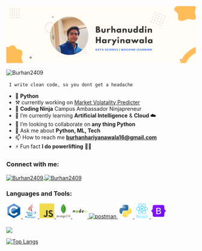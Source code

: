 <img src="https://github.com/Burhan2409/Burhan2409/blob/main/banner.png" alt="banner image" />
<p> <img src="https://komarev.com/ghpvc/?username=Burhan2409&label=Profile%20views&color=0e75b6&style=flat" alt="Burhan2409" /></p>
<p >
<code> I write clean code, so you dont get a headache  </code>
<br/>

- 💖 **Python** 
- ⚒️ currently working on [Market Volatality Predicter](https://github.com/Burhan2409/Predicting-market-volatility-and-building-short-term-trading-strategies-using-data-WallstreetBets)
- 🎉 **Coding Ninja** Campus Ambassador Ninjapreneur 
- 🌱 I’m currently learning **Artificial Intelligence** & **Cloud ☁️**
- 👯 I’m looking to collaborate on **any thing Python**
- 💬 Ask me about **Python, ML, Tech**
- 📫 How to reach me **burhanhariyanawala16@gmail.com**
- ⚡ Fun fact **I do powerlifting** 💪🏻

<h3>Connect with me:</h3>
<p>
<a href="https://www.linkedin.com/in/burhanuddin-hariyanawala-218446227/" target="blank">
<img align="center" src="https://raw.githubusercontent.com/rahuldkjain/github-profile-readme-generator/master/src/images/icons/Social/linked-in-alt.svg" alt="Burhan2409" height="30" width="40" />
</a>
<a href="https://instagram.com/burhanhariyanawala09?igshid=MGNiNDI5ZTU=" target="blank">
<img align="center" src="https://raw.githubusercontent.com/rahuldkjain/github-profile-readme-generator/master/src/images/icons/Social/instagram.svg" alt="Burhan2409" height="30" width="40" />
</a>
</p>

<h3>Languages and Tools:</h3>
<a href="https://www.cprogramming.com/" target="_blank" rel="noreferrer"> 
<img src="https://raw.githubusercontent.com/devicons/devicon/master/icons/c/c-original.svg" alt="c" width="40" height="40"/> </a> <a href="https://www.java.com" target="_blank" rel="noreferrer"> <img src="https://raw.githubusercontent.com/devicons/devicon/master/icons/java/java-original.svg" alt="java" width="40" height="40"/> </a> 
<a href="https://developer.mozilla.org/en-US/docs/Web/JavaScript" target="_blank" rel="noreferrer"> <img src="https://raw.githubusercontent.com/devicons/devicon/master/icons/javascript/javascript-original.svg" alt="javascript" width="40" height="40"/> </a> 
<a href="https://www.mongodb.com/" target="_blank" rel="noreferrer"> <img src="https://raw.githubusercontent.com/devicons/devicon/master/icons/mongodb/mongodb-original-wordmark.svg" alt="mongodb" width="40" height="40"/> </a> 
<a href="https://nodejs.org" target="_blank" rel="noreferrer"> <img src="https://raw.githubusercontent.com/devicons/devicon/master/icons/nodejs/nodejs-original-wordmark.svg" alt="nodejs" width="40" height="40"/> </a> 
<a href="https://postman.com" target="_blank" rel="noreferrer"> <img src="https://www.vectorlogo.zone/logos/getpostman/getpostman-icon.svg" alt="postman" width="40" height="40"/> </a> 
<a href="https://www.python.org" target="_blank" rel="noreferrer"> <img src="https://raw.githubusercontent.com/devicons/devicon/master/icons/python/python-original.svg" alt="python" width="40" height="40"/> </a> 
<a href="https://reactjs.org/" target="_blank" rel="noreferrer"> <img src="https://raw.githubusercontent.com/devicons/devicon/master/icons/react/react-original-wordmark.svg" alt="react" width="40" height="40"/> </a> 
<a href="https://getbootstrap.com/" target="_blank" rel="noreferrer"> <img src="https://raw.githubusercontent.com/devicons/devicon/1119b9f84c0290e0f0b38982099a2bd027a48bf1/icons/bootstrap/bootstrap-original.svg" alt="bootstrap" width="40" height="40"/> </a> 

<br />
<br/>
<img src="https://github-readme-stats.vercel.app/api?username=Burhan2409&show_icons=true&theme=dracula" align="center" width="500" />

[![Top Langs](https://github-readme-stats.vercel.app/api/top-langs/?username=Burhan2409&layout=compact&theme=dracula)](https://github.com/anuraghazra/github-readme-stats)
<br />

<br />
